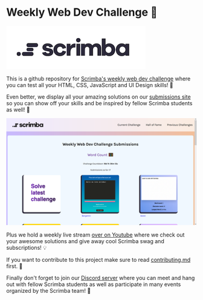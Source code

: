 # Weekly Web Dev Challenge 🎉

[![Scrimba logo](imgs/word-logo-white-bg.png)](https://scrimba.com)

This is a github repository for [Scrimba's weekly web dev challenge](https://scrimba.com/learn/weeklychallenge) where you can test all your HTML, CSS, JavaScript and UI Design skills! 👀

Even better, we display all your amazing solutions on our [submissions site](https://weeklywebdevchallenge.scrimba.com/) so you can show off your skills and be inspired by fellow Scrimba students as well! 🎨

[![Submissions site](imgs/submissions_site.png)](https://weeklywebdevchallenge.scrimba.com/)

Plus we hold a weekly live stream [over on Youtube](https://www.youtube.com/c/Scrimba) where we check out your awesome solutions and give away cool Scrimba swag and subscriptions! 💡

If you want to contribute to this project make sure to read [contributing.md](contributing.md) first. 📃

Finally don't forget to join our [Discord server](https://scrimba.com/discord) where you can meet and hang out with fellow Scrimba students as well as participate in many events organized by the Scrimba team! 🥳
